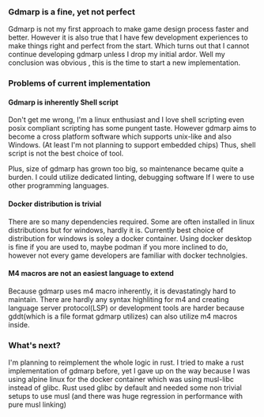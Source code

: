 ### Gdmarp is a fine, yet not perfect

Gdmarp is not my first approach to make game design process faster and better.
However it is also true that I have few development experiences to make things
right and perfect from the start. Which turns out that I cannot continue
developing gdmarp unless I drop my initial ardor. Well my conclusion was obvious
, this is the time to start a new implementation.

### Problems of current implementation

#### Gdmarp is inherently Shell script

Don't get me wrong, I'm a linux enthusiast and I love shell scripting even
posix compliant scripting has some pungent taste. However gdmarp aims to become
a cross platform software which supports unix-like and also Windows. (At least
I'm not planning to support embedded chips) Thus, shell script is not the best
choice of tool.

Plus, size of gdmarp has grown too big, so maintenance became quite a burden. I
could utilize dedicated linting, debugging software If I were to use other
programming languages.

#### Docker distribution is trivial

There are so many dependencies required. Some are often installed in linux
distributions but for windows, hardly it is. Currently best choice of
distribution for windows is soley a docker container. Using docker desktop is
fine if you are used to, maybe podman if you more inclined to do, however not
every game developers are familiar with docker technolgies.

#### M4 macros are not an easiest language to extend

Because gdmarp uses m4 macro inherently, it is devastatingly hard to maintain.
There are hardly any syntax highliting for m4 and creating language server
protocol(LSP) or development tools are harder because gddt(which is a file
format gdmarp utilizes) can also utilize m4 macros inside.

### What's next?

I'm planning to reimplement the whole logic in rust. I tried to make a rust
implementation of gdmarp before, yet I gave up on the way because I was using
alpine linux for the docker container which was using musl-libc instead of
glibc. Rust used glibc by default and needed some non trivial setups to use
musl (and there was huge regression in performance with pure musl linking)
